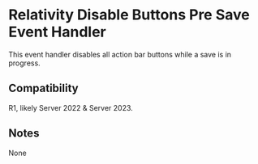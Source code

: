 # Relativity Disable Buttons Pre Save Event Handler
This event handler disables all action bar buttons while a save is in progress. 

## Compatibility
R1, likely Server 2022 & Server 2023.

## Notes
None